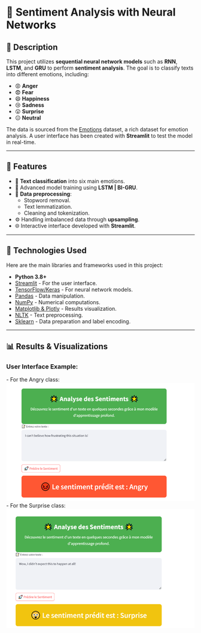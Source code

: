 <h1>🧠 Sentiment Analysis with Neural Networks</h1>

<h2>📌 Description</h2>
<p>
This project utilizes <b>sequential neural network models</b> such as <b>RNN</b>, <b>LSTM</b>, and <b>GRU</b> to perform <b>sentiment analysis</b>.  
The goal is to classify texts into different emotions, including:  
</p>
<ul>
  <li>😡 <b>Anger</b></li>
  <li>😨 <b>Fear</b></li>
  <li>😄 <b>Happiness</b></li>
  <li>😢 <b>Sadness</b></li>
  <li>😲 <b>Surprise</b></li>
  <li>😐 <b>Neutral</b></li>
</ul>
<p>
The data is sourced from the <a href="https://www.kaggle.com/datasets/nelgiriyewithana/emotions">Emotions</a> dataset, a rich dataset for emotion analysis.  
A user interface has been created with <b>Streamlit</b> to test the model in real-time.
</p>

---

<h2>🚀 Features</h2>
<ul>
  <li>🧪 <b>Text classification</b> into six main emotions.</li>
  <li>🧠 Advanced model training using <b>LSTM | BI-GRU</b>.</li>
  <li>🔄 <b>Data preprocessing</b>:
    <ul>
      <li>Stopword removal.</li>
      <li>Text lemmatization.</li>
      <li>Cleaning and tokenization.</li>
    </ul>
  </li>
  <li>⚙️ Handling imbalanced data through <b>upsampling</b>.</li>
  <li>🌐 Interactive interface developed with <b>Streamlit</b>.</li>
</ul>

---

<h2>📂 Technologies Used</h2>
<p>Here are the main libraries and frameworks used in this project:</p>
<ul>
  <li><b>Python 3.8+</b></li>
  <li><a href="https://streamlit.io/">Streamlit</a> - For the user interface.</li>
  <li><a href="https://www.tensorflow.org/">TensorFlow/Keras</a> - For neural network models.</li>
  <li><a href="https://pandas.pydata.org/">Pandas</a> - Data manipulation.</li>
  <li><a href="https://numpy.org/">NumPy</a> - Numerical computations.</li>
  <li><a href="https://plotly.com/python/">Matplotlib & Plotly</a> - Results visualization.</li>
  <li><a href="https://www.nltk.org/">NLTK</a> - Text preprocessing.</li>
  <li><a href="https://scikit-learn.org/">Sklearn</a> - Data preparation and label encoding.</li>
</ul>

---

<h2>📊 Results & Visualizations</h2>
<h3>User Interface Example:</h3>
- For the Angry class:  
  <img src="images/image.png" alt="Screenshot of the interface" width="600"/>  
- For the Surprise class:  
  <img src="images/image1.png" alt="Screenshot of the interface" width="600"/>

